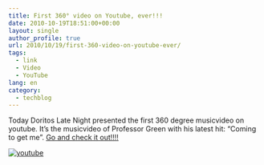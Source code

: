 ```yaml
---
title: First 360° video on Youtube, ever!!!
date: 2010-10-19T18:51:00+00:00
layout: single
author_profile: true
url: 2010/10/19/first-360-video-on-youtube-ever/
tags:
  - link
  - Video
  - YouTube
lang: en
category: 
  - techblog
---
```

Today Doritos Late Night presented the first 360 degree musicvideo on youtube. It’s the musicvideo of Professor Green with his latest hit: “Coming to get me”. [Go and check it out!!!!](http://www.youtube.com/doritosuk)

[![youtube](http://lh4.ggpht.com/_vaUVXcmC3OI/TL3hoyhvIqI/AAAAAAAACws/uKAKAyYKsVY/youtube%5B4%5D.png?imgmax=800 "youtube")](http://www.youtube.com/doritosuk)